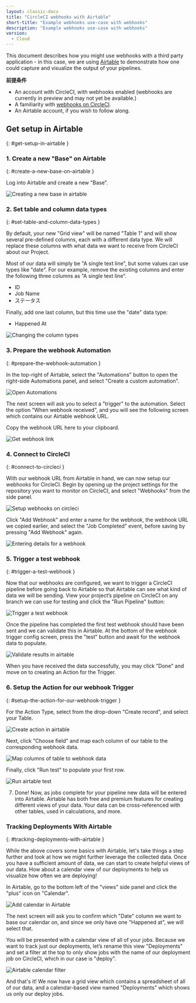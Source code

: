 ```yaml
---
layout: classic-docs
title: "CircleCI webhooks with Airtable"
short-title: "Example webhooks use-case with webhooks"
description: "Example webhooks use-case with webhooks"
version:
  - Cloud
---
```


This document describes how you might use webhooks with a third party application - in this case, we are using [Airtable](https://airtable.com/) to demonstrate how one could capture and visualize the output of your pipelines.

**前提条件**

- An account with CircleCI, with webhooks enabled (webhooks are currently in preview and may not yet be available.)
- A familiarity with [webhooks on CircleCI]({{site.baseurl}}/2.0/webhooks).
- An Airtable account, if you wish to follow along.


## Get setup in Airtable
{: #get-setup-in-airtable }

### 1. Create a new "Base" on Airtable
{: #create-a-new-base-on-airtable }

Log into Airtable and create a new "Base".

![Creating a new base in airtable]({{site.baseurl}}/assets/img/docs/webhooks/webhook_airtable_1_new.png)

### 2. Set table and column data types
{: #set-table-and-column-data-types }

By default, your new "Grid view" will be named "Table 1" and will show several pre-defined columns, each with a different data type. We will replace these columns with what data we want to receive from CircleCI about our Project.

Most of our data will simply be "A single text line", but some values can use types like "date". For our example, remove the existing columns and enter the following three columns as "A single text line".

- ID
- Job Name
- ステータス

Finally, add one last column, but this time use the "date" data type:

- Happened At

![Changing the column types]({{site.baseurl}}/assets/img/docs/webhooks/webhook_airtable_2_datatypes.png)

### 3. Prepare the webhook Automation
{: #prepare-the-webhook-automation }

In the top-right of Airtable, select the "Automations" button to open the right-side Automations panel, and select "Create a custom automation".


![Open Automations]({{site.baseurl}}/assets/img/docs/webhooks/webhook_airtable_3_automation.png)

The next screen will ask you to select a "trigger" to the automation. Select the option "When webhook received", and you will see the following screen which contains our Airtable webhook URL.

Copy the webhook URL here to your clipboard.

![Get webhook link]({{site.baseurl}}/assets/img/docs/webhooks/webhook_airtable_4.png)

### 4. Connect to CircleCI
{: #connect-to-circleci }

With our webhook URL from Airtable in hand, we can now setup our webhooks for CircleCI. Begin by opening up the project settings for the repository you want to monitor on CircleCI, and select "Webhooks" from the side panel.

![Setup webhooks on circleci]({{site.baseurl}}/assets/img/docs/webhooks/webhook_airtable_5.png)

Click "Add Webhook" and enter a name for the webhook, the webhook URL we copied earlier, and select the "Job Completed" event, before saving by pressing "Add Webhook" again.

![Entering details for a webhook]({{site.baseurl}}/assets/img/docs/webhooks/webhook_airtable_6.png)

### 5. Trigger a test webhook
{: #trigger-a-test-webhook }

Now that our webhooks are configured, we want to trigger a CircleCI pipeline before going back to Airtable so that Airtable can see what kind of data we will be sending. View your project’s pipeline on CircleCI on any branch we can use for testing and click the "Run Pipeline" button:

![Trigger a test webhook]({{site.baseurl}}/assets/img/docs/webhooks/webhook_airtable_7_run_pipeline.png)

Once the pipeline has completed the first test webhook should have been sent and we can validate this in Airtable. At the bottom of the webhook trigger config screen, press the "test" button and await for the webhook data to populate.

![Validate results in airtable]({{site.baseurl}}/assets/img/docs/webhooks/webhook_airtable_8_test.png)

When you have received the data successfully, you may click "Done" and move on to creating an Action for the Trigger.

### 6. Setup the Action for our webhook Trigger
{: #setup-the-action-for-our-webhook-trigger }

For the Action Type, select from the drop-down "Create record", and select your Table.

![Create action in airtable]({{site.baseurl}}/assets/img/docs/webhooks/webhook_airtable_9_action.png)

Next, click "Choose field" and map each column of our table to the corresponding webhook data.

![Map columns of table to webhook data]({{site.baseurl}}/assets/img/docs/webhooks/webhook_airtable_10_fields.png)

Finally, click "Run test" to populate your first row.

![Run airtable test]({{site.baseurl}}/assets/img/docs/webhooks/webhook_airtable_11_done.png)

7. Done! Now, as jobs complete for your pipeline new data will be entered into Airtable. Airtable has both free and premium features for creating different views of your data. Your data can be cross-referenced with other tables, used in calculations, and more.

### Tracking Deployments With Airtable
{: #tracking-deployments-with-airtable }

While the above covers some basics with Airtable, let's take things a step further and look at how we might further leverage the collected data. Once you have a sufficient amount of data, we can start to create helpful views of our data. How about a calendar view of our deployments to help us visualize how often we are deploying!

In Airtable, go to the bottom left of the "views" side panel and click the "plus" icon on "Calendar".

![Add calendar in Airtable]({{site.baseurl}}/assets/img/docs/webhooks/webhook_airtable_12_calendar.png)

The next screen will ask you to confirm which "Date" column we want to base our calendar on, and since we only have one "Happened at", we will select that.

You will be presented with a calendar view of all of your jobs. Because we want to track just our deployments, let’s rename this view "Deployments" and set a filter at the top to only show jobs with the name of our deployment job on CircleCI, which in our case is "deploy".

![Airtable calendar filter]({{site.baseurl}}/assets/img/docs/webhooks/webhook_airtable_12_calendar2.png)

And that's it! We now have a grid view which contains a spreadsheet of all of our data, and a calendar-based view named "Deployments" which shows us only our deploy jobs.

